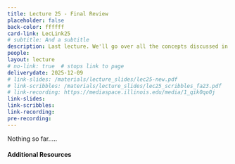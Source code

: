 ```yaml
---
title: Lecture 25 - Final Review
placeholder: false
back-color: ffffff
card-link: LecLink25
# subtitle: And a subtitle
description: Last lecture. We'll go over all the concepts discussed in the course using some simple practice problems. Special emphasis on topics not covered the the other exams (MSTs and TMs).
people:
layout: lecture
# no-link: true  # stops link to page 
deliverydate: 2025-12-09
# link-slides: /materials/lecture_slides/lec25-new.pdf
# link-scribbles: /materials/lecture_slides/lec25_scribbles_fa23.pdf
# link-recording: https://mediaspace.illinois.edu/media/1_qik0qo0j
link-slides: 
link-scribbles: 
link-recording: 
pre-recording: 
---
```


Nothing so far.....

<h4>Additional Resources</h4>








